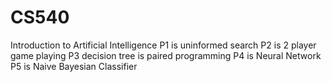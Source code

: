 # CS540
Introduction to Artificial Intelligence
P1 is uninformed search
P2 is 2 player game playing
P3 decision tree is paired programming
P4 is Neural Network
P5 is Naive Bayesian Classifier
